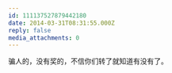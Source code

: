 ```yaml
---
id: 111137527879442180
date: 2014-03-31T08:31:55.000Z
reply: false
media_attachments: 0
---
```


骗人的，没有奖的，不信你们转了就知道有没有了。

